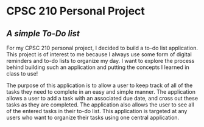 # CPSC 210 Personal Project

## *A simple To-Do list*

For my CPSC 210 personal project, I decided to build a to-do list application. This project is of interest to me 
because I always use some form of digital reminders and to-do lists to organize my day. I want to explore the process 
behind building such an application and putting the concepts I learned in class to use!

The purpose of this application is to allow a user to keep track of all of the tasks they need to complete in an easy 
and simple manner. The application allows a user to add a task with an associated due date, and cross out these tasks
as they are completed. The application also allows the user to see all of the entered tasks in their to-do list. 
This application is targeted at any users who want to organize their tasks using one central application. 